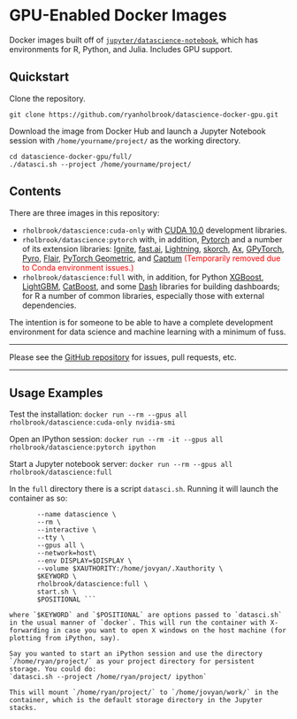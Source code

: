 # GPU-Enabled Docker Images

Docker images built off of [`jupyter/datascience-notebook`](https://github.com/jupyter/docker-stacks/tree/master/datascience-notebook), which has environments for R, Python, and Julia. Includes GPU support.

## Quickstart
Clone the repository.
```
git clone https://github.com/ryanholbrook/datascience-docker-gpu.git
```

Download the image from Docker Hub and launch a Jupyter Notebook session with `/home/yourname/project/` as the working directory.

```
cd datascience-docker-gpu/full/
./datasci.sh --project /home/yourname/project/
```

## Contents
There are three images in this repository:
  * `rholbrook/datascience:cuda-only` with [CUDA 10.0](https://developer.nvidia.com/cuda-zone) development libraries.
  * `rholbrook/datascience:pytorch` with, in addition, [Pytorch](https://pytorch.org/) and a number of its extension libraries: [Ignite](https://pytorch.org/ignite/), [fast.ai](https://www.fast.ai/), [Lightning](https://github.com/williamFalcon/pytorch-lightning), [skorch](https://github.com/skorch-dev/skorch), [Ax](https://ax.dev/), [GPyTorch](https://github.com/cornellius-gp/gpytorch), [Pyro](http://pyro.ai/), [Flair](https://github.com/zalandoresearch/flair), [PyTorch Geometric](https://github.com/rusty1s/pytorch_geometric), and [Captum](https://captum.ai/) <span style = "color:red"> (Temporarily removed due to Conda environment issues.) </span>
  * `rholbrook/datascience:full` with, in addition, for Python [XGBoost](https://github.com/dmlc/xgboost), [LightGBM](https://github.com/microsoft/LightGBM), [CatBoost](https://github.com/catboost/catboost), and some [Dash](https://github.com/plotly/dash) libraries for building dashboards; for R a number of common libraries, especially those with external dependencies.

The intention is for someone to be able to have a complete development environment for data science and machine learning with a minimum of fuss.

-----

Please see the [GitHub repository](https://github.com/ryanholbrook/datascience-docker-gpu) for issues, pull requests, etc.

-----

## Usage Examples

Test the installation:
`docker run --rm --gpus all rholbrook/datascience:cuda-only nvidia-smi`

Open an IPython session:
`docker run --rm -it --gpus all rholbrook/datascience:pytorch ipython`

Start a Jupyter notebook server:
`docker run --rm --gpus all rholbrook/datascience:full`

In the `full` directory there is a script `datasci.sh`. Running it will launch the container as so:

``` docker run \
       --name datascience \
       --rm \
       --interactive \
       --tty \
       --gpus all \
       --network=host\
       --env DISPLAY=$DISPLAY \
       --volume $XAUTHORITY:/home/jovyan/.Xauthority \
       $KEYWORD \
       rholbrook/datascience:full \
       start.sh \
       $POSITIONAL ```
       
where `$KEYWORD` and `$POSITIONAL` are options passed to `datasci.sh` in the usual manner of `docker`. This will run the container with X-forwarding in case you want to open X windows on the host machine (for plotting from iPython, say).

Say you wanted to start an iPython session and use the directory `/home/ryan/project/` as your project directory for persistent storage. You could do:
`datasci.sh --project /home/ryan/project/ ipython`

This will mount `/home/ryan/project/` to `/home/jovyan/work/` in the container, which is the default storage directory in the Jupyter stacks.
